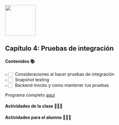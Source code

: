 <img src="https://res.cloudinary.com/boolean-spa/image/upload/v1591158800/logo_vayedu.svg" width=100> 

## Capítulo 4: Pruebas de integración

#### Contenidos :books:
👉🏻 &nbsp;Consideraciones al hacer pruebas de integración <br/>
👉🏻 &nbsp;Snapshot testing <br/>
👉🏻 &nbsp;Backend mocks y como mantener tus pruebas <br/>

Programa completo [aquí](https://drive.google.com/open?id=1pz9LCqUx2sgtuk0cekVucWc0lxEzoLXx)

#### Actividades de la clase 🧑🏻‍🏫

#### Actividades para el alumno 👨🏻‍💻
